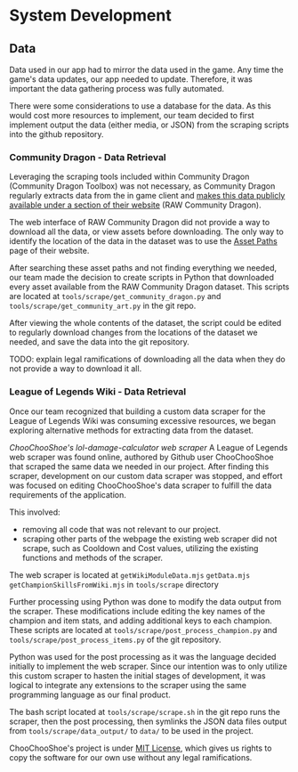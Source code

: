 # System Development

## Data

Data used in our app had to mirror the data used in the game. Any time the game's data updates, our app needed to update. Therefore, it was important the data gathering process was fully automated. 

There were some considerations to use a database for the data. As this would cost more resources to implement, our team decided to first implement output the data (either media, or JSON) from the scraping scripts into the github repository.

### Community Dragon - Data Retrieval

Leveraging the scraping tools included within Community Dragon (Community Dragon Toolbox) was not necessary, as Community Dragon regularly extracts data from the in game client and [makes this data publicly available under a section of their website](https://raw.communitydragon.org/) (RAW Community Dragon).

The web interface of RAW Community Dragon did not provide a way to download all the data, or view assets before downloading. The only way to identify the location of the data in the dataset was to use the [Asset Paths](https://www.communitydragon.org/documentation/assets) page of their website.

After searching these asset paths and not finding everything we needed, our team made the decision to create scripts in Python that downloaded every asset available from the RAW Community Dragon dataset. This scripts are located at `tools/scrape/get_community_dragon.py` and `tools/scrape/get_community_art.py` in the git repo.

After viewing the whole contents of the dataset, the script could be edited to regularly download changes from the locations of the dataset we needed, and save the data into the git repository.

TODO: explain legal ramifications of downloading all the data when they do not provide a way to download it all.





### League of Legends Wiki - Data Retrieval


Once our team recognized that building a custom data scraper for the League of Legends Wiki was consuming excessive resources, we began exploring alternative methods for extracting data from the dataset.

*ChooChooShoe's lol-damage-calculator web scraper*
A League of Legends web scraper was found online, authored by Github user ChooChooShoe that scraped the same data we needed in our project. After finding this scraper, development on our custom data scraper was stopped, and effort was focused on editing ChooChooShoe's data scraper to fulfill the data requirements of the application. 

This involved:
- removing all code that was not relevant to our project.
- scraping other parts of the webpage the existing web scraper did not scrape, such as Cooldown and Cost values, utilizing the existing functions and methods of the scraper.

The web scraper is located at `getWikiModuleData.mjs` `getData.mjs` `getChampionSkillsFromWiki.mjs` in `tools/scrape` directory

Further processing using Python was done to modify the data output from the scraper. These modifications include editing the key names of the champion and item stats, and adding additional keys to each champion. These scripts are located at `tools/scrape/post_process_champion.py` and `tools/scrape/post_process_items.py` of the git repository.

Python was used for the post processing as it was the language decided initially to implement the web scraper. Since our intention was to only utilize this custom scraper to hasten the initial stages of development, it was logical to integrate any extensions to the scraper using the same programming language as our final product.

The bash script located at `tools/scrape/scrape.sh` in the git repo runs the scraper, then the post processing, then symlinks the JSON data files output from `tools/scrape/data_output/` to `data/` to be used in the project.

ChooChooShoe's project is under [MIT License](https://github.com/ChooChooShoe/lol-damage-calculator/blob/master/LICENSE), which gives us rights to copy the software for our own use without any legal ramifications.




